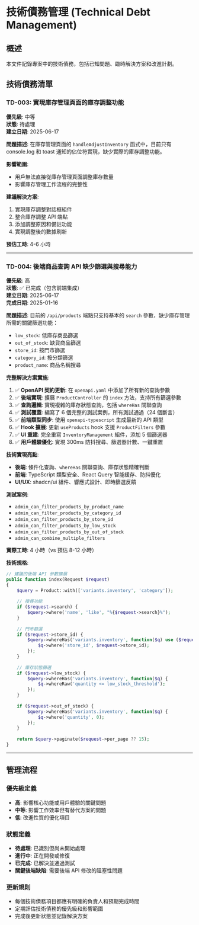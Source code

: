 # 技術債務管理 (Technical Debt Management)

## 概述
本文件記錄專案中的技術債務，包括已知問題、臨時解決方案和改進計劃。

## 技術債務清單

### TD-003: 實現庫存管理頁面的庫存調整功能
**優先級**: 中等  
**狀態**: 待處理  
**建立日期**: 2025-06-17  

**問題描述**:
在庫存管理頁面的 `handleAdjustInventory` 函式中，目前只有 console.log 和 toast 通知的佔位符實現，缺少實際的庫存調整功能。

**影響範圍**:
- 用戶無法直接從庫存管理頁面調整庫存數量
- 影響庫存管理工作流程的完整性

**建議解決方案**:
1. 實現庫存調整對話框組件
2. 整合庫存調整 API 端點
3. 添加調整原因和備註功能
4. 實現調整後的數據刷新

**預估工時**: 4-6 小時

---

### TD-004: 後端商品查詢 API 缺少篩選與搜尋能力
**優先級**: 高  
**狀態**: ✅ 已完成（包含前端集成）  
**建立日期**: 2025-06-17  
**完成日期**: 2025-01-16  

**問題描述**:
目前的 `/api/products` 端點只支持基本的 `search` 參數，缺少庫存管理所需的關鍵篩選功能：
- `low_stock`: 低庫存商品篩選
- `out_of_stock`: 缺貨商品篩選  
- `store_id`: 按門市篩選
- `category_id`: 按分類篩選
- `product_name`: 商品名稱搜尋

**完整解決方案實施**:
1. ✅ **OpenAPI 契約更新**: 在 `openapi.yaml` 中添加了所有新的查詢參數
2. ✅ **後端實現**: 擴展 `ProductController` 的 `index` 方法，支持所有篩選參數
3. ✅ **查詢邏輯**: 實現複雜的庫存狀態查詢，包括 `whereHas` 關聯查詢
4. ✅ **測試覆蓋**: 編寫了 6 個完整的測試案例，所有測試通過（24 個斷言）
5. ✅ **前端類型同步**: 使用 `openapi-typescript` 生成最新的 API 類型
6. ✅ **Hook 擴展**: 更新 `useProducts` hook 支援 `ProductFilters` 參數
7. ✅ **UI 重建**: 完全重寫 `InventoryManagement` 組件，添加 5 個篩選器
8. ✅ **用戶體驗優化**: 實現 300ms 防抖搜尋、篩選器計數、一鍵重置

**技術實現亮點**:
- **後端**: 條件化查詢、`whereHas` 關聯查詢、庫存狀態精確判斷
- **前端**: TypeScript 類型安全、React Query 智能緩存、防抖優化
- **UI/UX**: shadcn/ui 組件、響應式設計、即時篩選反饋

**測試案例**:
- `admin_can_filter_products_by_product_name`
- `admin_can_filter_products_by_category_id` 
- `admin_can_filter_products_by_store_id`
- `admin_can_filter_products_by_low_stock`
- `admin_can_filter_products_by_out_of_stock`
- `admin_can_combine_multiple_filters`

**實際工時**: 4 小時（vs 預估 8-12 小時）

**技術規格**:
```php
// 建議的後端 API 參數擴展
public function index(Request $request)
{
    $query = Product::with(['variants.inventory', 'category']);
    
    // 搜尋功能
    if ($request->search) {
        $query->where('name', 'like', "%{$request->search}%");
    }
    
    // 門市篩選
    if ($request->store_id) {
        $query->whereHas('variants.inventory', function($q) use ($request) {
            $q->where('store_id', $request->store_id);
        });
    }
    
    // 庫存狀態篩選
    if ($request->low_stock) {
        $query->whereHas('variants.inventory', function($q) {
            $q->whereRaw('quantity <= low_stock_threshold');
        });
    }
    
    if ($request->out_of_stock) {
        $query->whereHas('variants.inventory', function($q) {
            $q->where('quantity', 0);
        });
    }
    
    return $query->paginate($request->per_page ?? 15);
}
```

---

## 管理流程

### 優先級定義
- **高**: 影響核心功能或用戶體驗的關鍵問題
- **中等**: 影響工作效率但有替代方案的問題  
- **低**: 改進性質的優化項目

### 狀態定義
- **待處理**: 已識別但尚未開始處理
- **進行中**: 正在開發或修復
- **已完成**: 已解決並通過測試
- **關鍵後端缺陷**: 需要後端 API 修改的阻塞性問題

### 更新規則
- 每個技術債務項目都應有明確的負責人和預期完成時間
- 定期評估技術債務的優先級和影響範圍
- 完成後更新狀態並記錄解決方案 